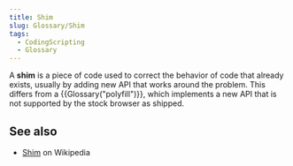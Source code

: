 ```yaml
---
title: Shim
slug: Glossary/Shim
tags:
  - CodingScripting
  - Glossary
---
```


A **shim** is a piece of code used to correct the behavior of code that already exists, usually by adding new API that works around the problem. This differs from a {{Glossary("polyfill")}}, which implements a new API that is not supported by the stock browser as shipped.

## See also

- [Shim](<https://en.wikipedia.org/wiki/Shim_(computing)>) on Wikipedia
